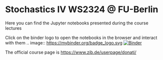 # Stochastics IV WS2324 @ FU-Berlin

Here you can find the Jupyter notebooks presented during the course lectures

Click on the binder logo to open the notebooks in the browser and interact with them .. image:: https://mybinder.org/badge_logo.svg
[![Binder](https://mybinder.org/badge_logo.svg)](https://mybinder.org/v2/gh/donatiluca/Stochastik_IV_WS2324/HEAD)

The official course page is https://www.zib.de/userpage/donati/


